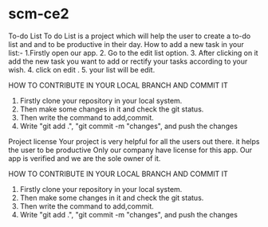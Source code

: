# scm-ce2
To-do List 
To do List is a project which will help the user to create a to-do list and and to be productive in their day. 
How to add a new task in your list:-
1.Firstly open our app.
2. Go to the edit list option.
3. After clicking on it add the new task you want to add or rectify your tasks according to your wish.
4. click on edit .
5. your list will be edit.


HOW TO CONTRIBUTE IN YOUR LOCAL BRANCH AND COMMIT IT
1. Firstly clone your repository in your local system.
2. Then make some changes in it and check the git status.
3. Then write the command to add,commit.
4. Write "git add .", "git commit -m "changes", and push the changes

Project license
Your project is very helpful for all the users out there. it helps the user to be productive
Only our company have license for this app. Our app is verified and we are the sole owner of it.

HOW TO CONTRIBUTE IN YOUR LOCAL BRANCH AND COMMIT IT
1. Firstly clone your repository in your local system.
2. Then make some changes in it and check the git status.
3. Then write the command to add,commit.
4. Write "git add .", "git commit -m "changes", and push the changes

